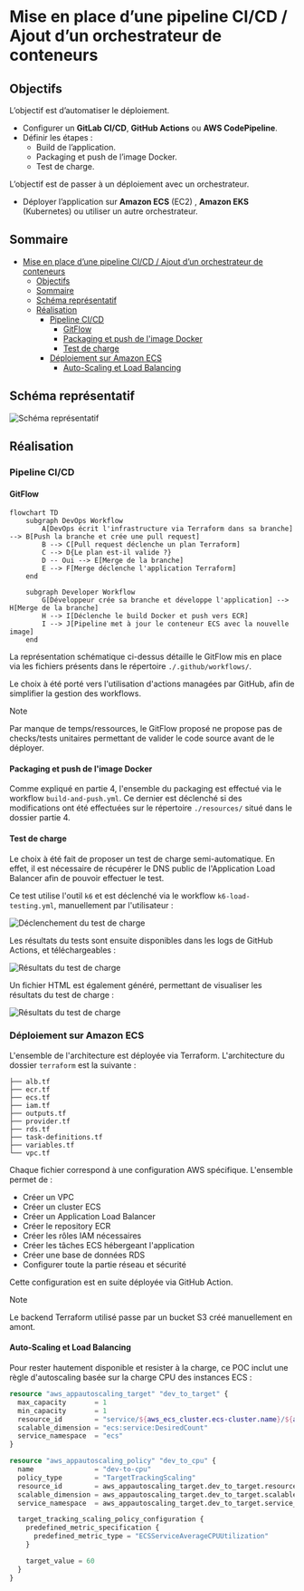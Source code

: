 # Mise en place d’une pipeline CI/CD / Ajout d’un orchestrateur de conteneurs

## Objectifs

L’objectif est d’automatiser le déploiement.

- Configurer un **GitLab CI/CD**, **GitHub Actions** ou **AWS CodePipeline**.
- Définir les étapes :
  - Build de l’application.
  - Packaging et push de l’image Docker.
  - Test de charge.

L’objectif est de passer à un déploiement avec un orchestrateur.

- Déployer l’application sur **Amazon ECS** (EC2) , **Amazon EKS** (Kubernetes) ou utiliser un autre orchestrateur.

## Sommaire

- [Mise en place d’une pipeline CI/CD / Ajout d’un orchestrateur de conteneurs](#mise-en-place-dune-pipeline-cicd--ajout-dun-orchestrateur-de-conteneurs)
  - [Objectifs](#objectifs)
  - [Sommaire](#sommaire)
  - [Schéma représentatif](#schéma-représentatif)
  - [Réalisation](#réalisation)
    - [Pipeline CI/CD](#pipeline-cicd)
      - [GitFlow](#gitflow)
      - [Packaging et push de l'image Docker](#packaging-et-push-de-limage-docker)
      - [Test de charge](#test-de-charge)
    - [Déploiement sur Amazon ECS](#déploiement-sur-amazon-ecs)
      - [Auto-Scaling et Load Balancing](#auto-scaling-et-load-balancing)

## Schéma représentatif

![Schéma représentatif](./assets/scheme.png)

## Réalisation

### Pipeline CI/CD

#### GitFlow

```mermaid
flowchart TD
    subgraph DevOps Workflow
        A[DevOps écrit l'infrastructure via Terraform dans sa branche] --> B[Push la branche et crée une pull request]
        B --> C[Pull request déclenche un plan Terraform]
        C --> D{Le plan est-il valide ?}
        D -- Oui --> E[Merge de la branche]
        E --> F[Merge déclenche l'application Terraform]
    end

    subgraph Developer Workflow
        G[Développeur crée sa branche et développe l'application] --> H[Merge de la branche]
        H --> I[Déclenche le build Docker et push vers ECR]
        I --> J[Pipeline met à jour le conteneur ECS avec la nouvelle image]
    end
```

La représentation schématique ci-dessus détaille le GitFlow mis en place via les fichiers présents dans le répertoire `./.github/workflows/`.

Le choix à été porté vers l'utilisation d'actions managées par GitHub, afin de simplifier la gestion des workflows.

> [!NOTE]
> Par manque de temps/ressources, le GitFlow proposé ne propose pas de checks/tests unitaires permettant de valider le code source avant de le déployer.

#### Packaging et push de l'image Docker

Comme expliqué en partie 4, l'ensemble du packaging est effectué via le workflow `build-and-push.yml`. Ce dernier est déclenché si des modifications ont été effectuées sur le répertoire `./resources/` situé dans le dossier partie 4.

#### Test de charge

Le choix à été fait de proposer un test de charge semi-automatique. En effet, il est nécessaire de récupérer le DNS public de l'Application Load Balancer afin de pouvoir effectuer le test.

Ce test utilise l'outil `k6` et est déclenché via le workflow `k6-load-testing.yml`, manuellement par l'utilisateur :

![Déclenchement du test de charge](./assets/loadtesting.png)

Les résultats du tests sont ensuite disponibles dans les logs de GitHub Actions, et téléchargeables :

![Résultats du test de charge](./assets/results-loadtest.png)

Un fichier HTML est également généré, permettant de visualiser les résultats du test de charge :

![Résultats du test de charge](./assets/summary.png)

### Déploiement sur Amazon ECS

L'ensemble de l'architecture est déployée via Terraform. L'architecture du dossier `terraform` est la suivante : 

```plaintext
├── alb.tf
├── ecr.tf
├── ecs.tf
├── iam.tf
├── outputs.tf
├── provider.tf
├── rds.tf
├── task-definitions.tf
├── variables.tf
└── vpc.tf
```

Chaque fichier correspond à une configuration AWS spécifique. L'ensemble permet de : 

- Créer un VPC
- Créer un cluster ECS
- Créer un Application Load Balancer
- Créer le repository ECR
- Créer les rôles IAM nécessaires
- Créer les tâches ECS hébergeant l'application
- Créer une base de données RDS
- Configurer toute la partie réseau et sécurité

Cette configuration est en suite déployée via GitHub Action.

> [!NOTE]
> Le backend Terraform utilisé passe par un bucket S3 créé manuellement en amont.

#### Auto-Scaling et Load Balancing

Pour rester hautement disponible et resister à la charge, ce POC inclut une règle d'autoscaling basée sur la charge CPU des instances ECS : 

```terraform
resource "aws_appautoscaling_target" "dev_to_target" {
  max_capacity       = 1
  min_capacity       = 1
  resource_id        = "service/${aws_ecs_cluster.ecs-cluster.name}/${aws_ecs_service.app-service.name}"
  scalable_dimension = "ecs:service:DesiredCount"
  service_namespace  = "ecs"
}

resource "aws_appautoscaling_policy" "dev_to_cpu" {
  name               = "dev-to-cpu"
  policy_type        = "TargetTrackingScaling"
  resource_id        = aws_appautoscaling_target.dev_to_target.resource_id
  scalable_dimension = aws_appautoscaling_target.dev_to_target.scalable_dimension
  service_namespace  = aws_appautoscaling_target.dev_to_target.service_namespace

  target_tracking_scaling_policy_configuration {
    predefined_metric_specification {
      predefined_metric_type = "ECSServiceAverageCPUUtilization"
    }

    target_value = 60
  }
}
```
